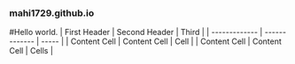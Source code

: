 ### mahi1729.github.io

#Hello world.
| First Header  | Second Header | Third |
| ------------- | ------------- | ----- |
| Content Cell  | Content Cell  | Cell  |
| Content Cell  | Content Cell  | Cells      |

